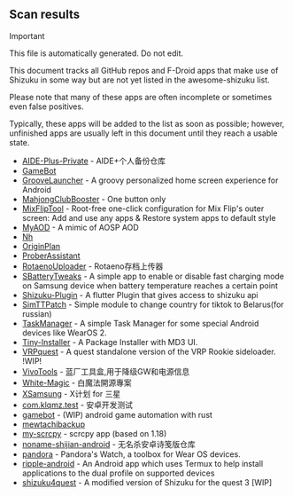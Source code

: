 ## Scan results
> [!IMPORTANT]
> This file is automatically generated. Do not edit.

This document tracks all GitHub repos and F-Droid apps that make use of Shizuku in some way but are not yet listed in the awesome-shizuku list.

Please note that many of these apps are often incomplete or sometimes even false positives.

Typically, these apps will be added to the list as soon as possible; however, unfinished apps are usually left in this document until they reach a usable state.

 * [AIDE-Plus-Private](https://github.com/ZeroAicy/AIDE-Plus-Private) - AIDE+个人备份仓库
 * [GameBot](https://github.com/tkkcc/GameBot)
 * [GrooveLauncher](https://github.com/groovelauncher/GrooveLauncher) - A groovy personalized home screen experience for Android
 * [MahjongClubBooster](https://github.com/OlegPV2/MahjongClubBooster) - One button only
 * [MixFlipTool](https://github.com/parallelcc/MixFlipTool) - Root-free one-click configuration for Mix Flip's outer screen: Add and use any apps & Restore system apps to default style
 * [MyAOD](https://github.com/Uvneshkumar/MyAOD) - A mimic of AOSP AOD
 * [Nh](https://github.com/Huffmybird/Nh)
 * [OriginPlan](https://github.com/ItosEO/OriginPlan)
 * [ProberAssistant](https://github.com/ZhuRuoLing/ProberAssistant)
 * [RotaenoUploader](https://github.com/milkycandy/RotaenoUploader) - Rotaeno存档上传器
 * [SBatteryTweaks](https://github.com/pascua28/SBatteryTweaks) - A simple app to enable or disable fast charging mode on Samsung device when battery temperature reaches a certain point
 * [Shizuku-Plugin](https://github.com/santhosh-D-subramani/Shizuku-Plugin) - A flutter Plugin that gives access to shizuku api
 * [SimTTPatch](https://github.com/RecodeLiner/SimTTPatch) - Simple module to change country for tiktok to Belarus(for russian)
 * [TaskManager](https://github.com/java30433/TaskManager) - A simple Task Manager for some special Android devices like WearOS 2.
 * [Tiny-Installer](https://github.com/trindadedev13/Tiny-Installer) - A Package Installer with MD3 UI.
 * [VRPquest](https://github.com/metalex201/VRPquest) - A quest standalone version of the VRP Rookie sideloader.  !WIP!
 * [VivoTools](https://github.com/ItosEO/VivoTools) - 蓝厂工具盒,用于降级GW和电源信息
 * [White-Magic](https://github.com/KennyYang0726/White-Magic) - 白魔法開源專案
 * [XSamsung](https://github.com/ItosEO/XSamsung) - X计划 for 三星
 * [com.klqmz.test](https://github.com/lovelmxa/com.klqmz.test) - 安卓开发测试
 * [gamebot](https://github.com/tkkcc/gamebot) - (WIP) android game automation with rust
 * [mewtachibackup](https://github.com/bigbabyboost/mewtachibackup)
 * [my-scrcpy](https://github.com/5ec1cff/my-scrcpy) - scrcpy app (based on 1.18)
 * [noname-shijian-android](https://github.com/nonameShijian/noname-shijian-android) - 无名杀安卓诗笺版仓库
 * [pandora](https://github.com/maisymoe/pandora) - Pandora's Watch, a toolbox for Wear OS devices.
 * [ripple-android](https://github.com/husmus00/ripple-android) - An Android app which uses Termux to help install applications to the dual profile on supported devices
 * [shizuku4quest](https://github.com/metalex201/shizuku4quest) - A modified version of Shizuku for the quest 3 [WIP]
